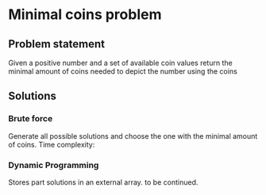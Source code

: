 # Minimal coins problem 
## Problem statement
Given a positive number and a set of available coin values return the minimal amount of coins needed to depict the number using the coins

## Solutions

### Brute force
Generate all possible solutions and choose the one with the minimal amount of coins.
Time complexity: 

### Dynamic Programming
Stores part solutions in an external array.
to be continued.
